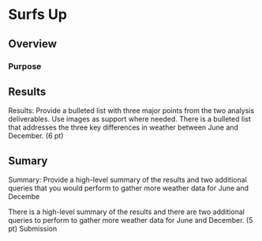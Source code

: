 # Surfs Up 
## Overview
### Purpose

## Results
Results: Provide a bulleted list with three major points from the two analysis deliverables. Use images as support where needed.
There is a bulleted list that addresses the three key differences in weather between June and December. (6 pt)

## Sumary


Summary: Provide a high-level summary of the results and two additional queries that you would perform to gather more weather data for June and Decembe

There is a high-level summary of the results and there are two additional queries to perform to gather more weather data for June and December. (5 pt)
Submission
